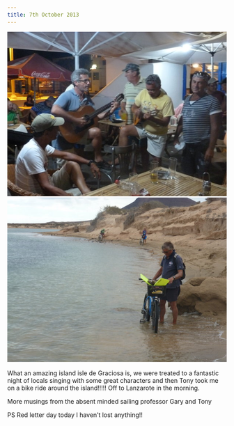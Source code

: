 ```yaml
---
title: 7th October 2013
---
```

<img class="medium-img" src="/img/P1020804.jpg" />

<img class="medium-img" src="/img/P1020813.jpg" />

What an amazing island isle de Graciosa is, we were treated to a fantastic
night of locals singing with some great characters and then Tony took me on a
bike ride around the island!!!!! Off to Lanzarote in the morning.

More musings from the absent minded sailing professor Gary and Tony

PS Red letter day today I haven’t lost anything!!
